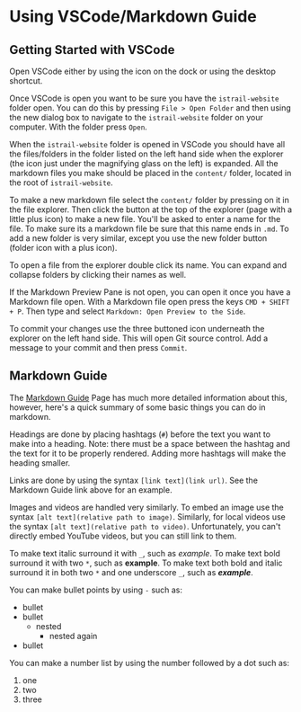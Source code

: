 # Using VSCode/Markdown Guide

## Getting Started with VSCode

Open VSCode either by using the icon on the dock or using the desktop shortcut.

Once VSCode is open you want to be sure you have the `istrail-website` folder open. You can do this by pressing `File > Open Folder` and then using the new dialog box to navigate to the `istrail-website` folder on your computer. With the folder press `Open`.

When the `istrail-website` folder is opened in VSCode you should have all the files/folders in the folder listed on the left hand side when the explorer (the icon just under the magnifying glass on the left) is expanded. All the markdown files you make should be placed in the `content/` folder, located in the root of `istrail-website`.

To make a new markdown file select the `content/` folder by pressing on it in the file explorer. Then click the button at the top of the explorer (page with a little plus icon) to make a new file. You'll be asked to enter a name for the file. To make sure its a markdown file be sure that this name ends in `.md`. To add a new folder is very similar, except you use the new folder button (folder icon with a plus icon).

To open a file from the explorer double click its name. You can expand and collapse folders by clicking their names as well.

If the Markdown Preview Pane is not open, you can open it once you have a Markdown file open. With a Markdown file open press the keys `CMD + SHIFT + P`. Then type and select `Markdown: Open Preview to the Side`.

To commit your changes use the three buttoned icon underneath the explorer on the left hand side. This will open Git source control. Add a message to your commit and then press `Commit`.

## Markdown Guide

The [Markdown Guide](https://www.markdownguide.org/basic-syntax/) Page has much more detailed information about this, however, here's a quick summary of some basic things you can do in markdown.

Headings are done by placing hashtags (`#`) before the text you want to make into a heading. Note: there must be a space between the hashtag and the text for it to be properly rendered. Adding more hashtags will make the heading smaller.

Links are done by using the syntax `[link text](link url)`. See the Markdown Guide link above for an example.

Images and videos are handled very similarly. To embed an image use the syntax `[alt text](relative path to image)`. Similarly, for local videos use the syntax `[alt text](relative path to video)`. Unfortunately, you can't directly embed YouTube videos, but you can still link to them.

To make text italic surround it with `_`, such as _example_. To make text bold surround it with two `*`, such as **example**. To make text both bold and italic surround it in both two `*` and one underscore `_`, such as **_example_**.

You can make bullet points by using `-` such as:

-   bullet
-   bullet
    -   nested
        -   nested again
-   bullet

You can make a number list by using the number followed by a dot such as:

1. one
2. two
3. three
